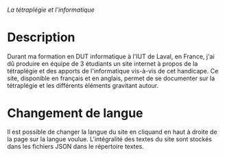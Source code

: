 ###### La tétraplégie et l'informatique

# Description
Durant ma formation en DUT informatique à l'IUT de Laval, en France, j'ai dû produire en équipe de 3 étudiants un site internet à propos de la tétraplégie et des apports de l'informatique vis-à-vis de cet handicape.
Ce site, disponible en français et en anglais, permet de se documenter sur la tétraplégie et les différents éléments gravitant autour.

# Changement de langue
Il est possible de changer la langue du site en cliquand en haut à droite de la page sur la langue voulue.
L'intégralité des textes du site sont stockés dans les fichiers JSON dans le répertoire textes.
